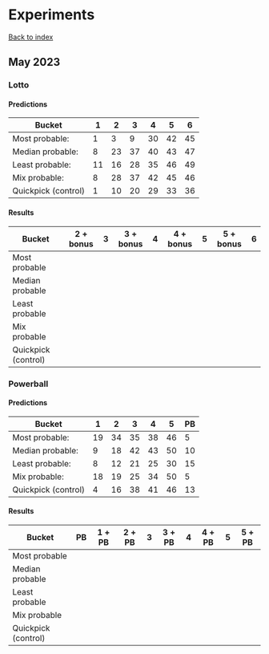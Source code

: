 # Experiments

[Back to index](../experiments.md)

## May 2023

### Lotto

#### Predictions

| Bucket              |  1 |  2 |  3 |  4 |  5 |  6 |
| ------------------- | -- | -- | -- | -- | -- | -- |
| Most probable:      |  1 |  3 |  9 | 30 | 42 | 45 |
| Median probable:    |  8 | 23 | 37 | 40 | 43 | 47 |
| Least probable:     | 11 | 16 | 28 | 35 | 46 | 49 |
| Mix probable:       |  8 | 28 | 37 | 42 | 45 | 46 |
| Quickpick (control) |  1 | 10 | 20 | 29 | 33 | 36 |

#### Results

| Bucket              | 2 + bonus | 3 | 3 + bonus | 4 | 4 + bonus | 5 | 5 + bonus | 6 |
| ------------------- | --------- | - | --------- | - | --------- | - | --------- | - |
| Most probable       |           |   |           |   |           |   |           |   |
| Median probable     |           |   |           |   |           |   |           |   |
| Least probable      |           |   |           |   |           |   |           |   |
| Mix probable        |           |   |           |   |           |   |           |   |
| Quickpick (control) |           |   |           |   |           |   |           |   |

### Powerball

#### Predictions

| Bucket              |  1 |  2 |  3 |  4 |  5 | PB |
| ------------------- | -- | -- | -- | -- | -- | -- |
| Most probable:      | 19 | 34 | 35 | 38 | 46 |  5 |
| Median probable:    |  9 | 18 | 42 | 43 | 50 | 10 |
| Least probable:     |  8 | 12 | 21 | 25 | 30 | 15 |
| Mix probable:       | 18 | 19 | 25 | 34 | 50 |  5 |
| Quickpick (control) |  4 | 16 | 38 | 41 | 46 | 13 |

#### Results

| Bucket              | PB | 1 + PB | 2 + PB | 3 | 3 + PB | 4 | 4 + PB | 5 | 5 + PB |
| ------------------- | -- | ------ | ------ | - | ------ | - | ------ | - | ------ |
| Most probable       |    |        |        |   |        |   |        |   |        |
| Median probable     |    |        |        |   |        |   |        |   |        |
| Least probable      |    |        |        |   |        |   |        |   |        |
| Mix probable        |    |        |        |   |        |   |        |   |        |
| Quickpick (control) |    |        |        |   |        |   |        |   |        |
